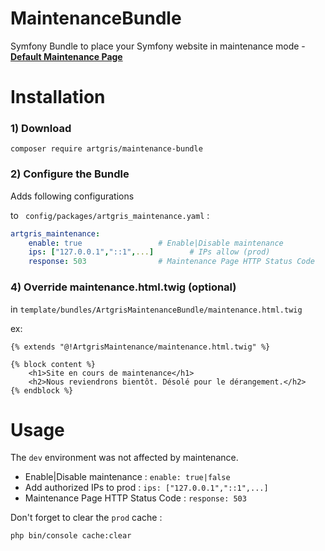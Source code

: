 # MaintenanceBundle
Symfony Bundle  to place your Symfony website in maintenance mode - [**Default Maintenance Page**](https://artgris.github.io/MaintenanceBundle/)

Installation
============

### 1) Download 

`composer require artgris/maintenance-bundle`

### 2) Configure the Bundle 

Adds following configurations 

to ` config/packages/artgris_maintenance.yaml` :

```yml  
artgris_maintenance:
    enable: true                 # Enable|Disable maintenance
    ips: ["127.0.0.1","::1",...]        # IPs allow (prod)
    response: 503                # Maintenance Page HTTP Status Code
``` 
 
### 4) Override maintenance.html.twig (optional)

in `template/bundles/ArtgrisMaintenanceBundle/maintenance.html.twig`

ex:
```twig  
{% extends "@!ArtgrisMaintenance/maintenance.html.twig" %}

{% block content %}
    <h1>Site en cours de maintenance</h1>
    <h2>Nous reviendrons bientôt. Désolé pour le dérangement.</h2>
{% endblock %}
```  

Usage
=====

The `dev` environment was not affected by maintenance.

- Enable|Disable maintenance : `enable: true|false`
- Add authorized IPs to prod : `ips: ["127.0.0.1","::1",...]`
- Maintenance Page HTTP Status Code : `response: 503`


Don't forget to clear the `prod` cache :

    php bin/console cache:clear

